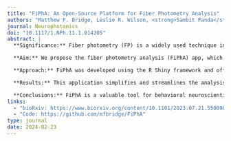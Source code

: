 ```yaml
---
title: "FiPhA: An Open-Source Platform for Fiber Photometry Analysis"
authors: "Matthew F. Bridge, Leslie R. Wilson, <strong>Sambit Panda</strong>, Korey D. Stevanovic, Ayland C. Letsinger, Sandra McBride, and Jesse D. Cushman"
journal: Neurophotonics
doi: "10.1117/1.NPh.11.1.014305"
abstract: |
  **Significance:** Fiber photometry (FP) is a widely used technique in modern behavioral neuroscience, employing genetically encoded fluorescent sensors to monitor neural activity and neurotransmitter release in awake-behaving animals. However, analyzing photometry data can be both laborious and time-consuming.

  **Aim:** We propose the fiber photometry analysis (FiPhA) app, which is a general-purpose FP analysis application. The goal is to develop a pipeline suitable for a wide range of photometry approaches, including spectrally resolved, camera-based, and lock-in demodulation.

  **Approach:** FiPhA was developed using the R Shiny framework and offers interactive visualization, quality control, and batch processing functionalities in a user-friendly interface.

  **Results:** This application simplifies and streamlines the analysis process, thereby reducing labor and time requirements. It offers interactive visualizations, event-triggered average processing, powerful tools for filtering behavioral events, and quality control features.

  **Conclusions:** FiPhA is a valuable tool for behavioral neuroscientists working with discrete, event-based FP data. It addresses the challenges associated with analyzing and investigating such data, offering a robust and user-friendly solution without the complexity of having to hand-design custom analysis pipelines. This application thus helps standardize an approach to FP analysis.
links:
  - "bioRxiv: https://www.biorxiv.org/content/10.1101/2023.07.21.550098v2"
  - "Code: https://github.com/mfbridge/FiPhA"
type: journal
date: 2024-02-23
---
```

